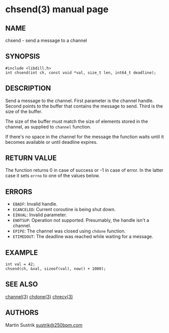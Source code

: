 # chsend(3) manual page

## NAME

chsend - send a message to a channel

## SYNOPSIS

```
#include <libdill.h>
int chsend(int ch, const void *val, size_t len, int64_t deadline);
```

## DESCRIPTION

Send a message to the channel. First parameter is the channel handle. Second points to the buffer that contains the message to send. Third is the size of the buffer.

The size of the buffer must match the size of elements stored in the channel, as supplied to `channel` function.

If there's no space in the channel for the message the function waits until it becomes available or until deadline expires.

## RETURN VALUE

The function returns 0 in case of success or -1 in case of error. In the latter case it sets `errno` to one of the values below.

## ERRORS

* `EBADF`: Invalid handle.
* `ECANCELED`: Current coroutine is being shut down.
* `EINVAL`: Invalid parameter.
* `ENOTSUP`: Operation not supported. Presumably, the handle isn't a channel.
* `EPIPE`: The channel was closed using `chdone` function.
* `ETIMEDOUT`: The deadline was reached while waiting for a message.

## EXAMPLE

```
int val = 42;
chsend(ch, &val, sizeof(val), now() + 1000);
```

## SEE ALSO

[channel(3)](channel.html)
[chdone(3)](chdone.html)
[chrecv(3)](chrecv.html)

## AUTHORS

Martin Sustrik <sustrik@250bpm.com>

